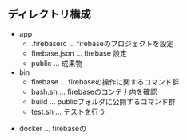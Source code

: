 ## ディレクトリ構成

- app
  - .firebaserc … firebaseのプロジェクトを設定
  - firebase.json … firebase 設定
  + public … 成果物
- bin
  + firebase … firebaseの操作に関するコマンド群
  - bash.sh … firebaseのコンテナ内を確認
  + build  … publicフォルダに公開するコマンド群
  - test.sh … テストを行う
+ docker … firebaseの
   